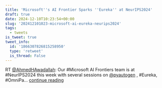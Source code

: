 ```yaml
---
title: 'Microsoft''s AI Frontier Sparks ''Eureka'' at NeurIPS2024'
draft: true
date: 2024-12-10T10:23:54+00:00
slug: '202412101023-microsoft-ai-eureka-neurips2024'
tags:
  - tweets
is_tweet: true
tweet_info:
  id: '1866307826815258950'
  type: 'retweet'
  is_thread: False
---
```




RT [@AhmedHAwadallah](https://x.com/AhmedHAwadallah): Our #Microsoft AI Frontiers team is at #NeurIPS2024  this week with several sessions on [@pyautogen](https://x.com/pyautogen)  , #Eureka, #OmniPa… [continue reading](https://x.com/sytelus/status/1866307826815258950)
